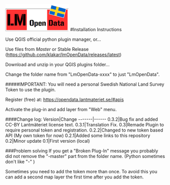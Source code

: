 ![GitHub Logo](/lm.png)
#Installation Instructions

Use QGIS official python plugin manager, or...

Use files from _Master_ or Stable Release (https://github.com/klakar/lmOpenData/releases/latest)

Download and unzip in your QGIS plugins folder...

Change the folder name from "LmOpenData-xxxx" to just "LmOpenData".

#####IMPORTANT: 
You will need a personal Swedish National Land Survey Token to use the plugin.

Register (free) at: https://opendata.lantmateriet.se/#apis

Activate the plug-in and add layer from "Web" menu.

####Change log:
Version|Change
-------|------
0.3.2|Bug fix and added CC-BY Lantmäteriet license text.
0.3.1|Translation Fix.
0.3|Remade Plugin to require personal token and registration.
0.2.2|Changed to new token based API (My own token for now)
0.2.1|Added some links to this repository
0.2|Minor update
0.1|First version (local)

###Problem solving
If you get a "Broken Plug-In" message you probably did not remove the "-master" part from the folder name. (Python sometimes don't like "-" )

Sometimes you need to add the token more than once. To avoid this you can add a second map layer the first time after you add the token.
